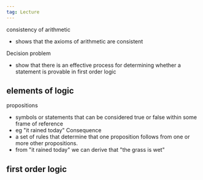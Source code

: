 ```yaml
---
tag: Lecture
---
```

consistency of arithmetic 
- shows that the axioms of arithmetic are consistent

Decision problem 
- show that there is an effective process for determining whether a statement is provable in first order logic 

## elements of logic
propositions
- symbols or statements that can be considered true or false within some frame of reference 
- eg "it rained today"
Consequence 
- a set of rules that determine that one proposition follows from one or more other propositions.
- from "it rained today" we can derive that "the grass is wet"

## first order logic
